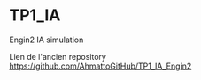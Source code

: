 # TP1_IA
Engin2 IA simulation

Lien de l'ancien repository
https://github.com/AhmattoGitHub/TP1_IA_Engin2